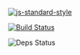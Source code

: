 [![js-standard-style](https://cdn.rawgit.com/feross/standard/master/badge.svg)](http://standardjs.com)

[![Build Status](https://travis-ci.org/npirotte/webpack-config-example.svg?branch=master)](https://travis-ci.org/npirotte/webpack-config-example)

![Deps Status](https://david-dm.org/npirotte/webpack-config-example.svg)
